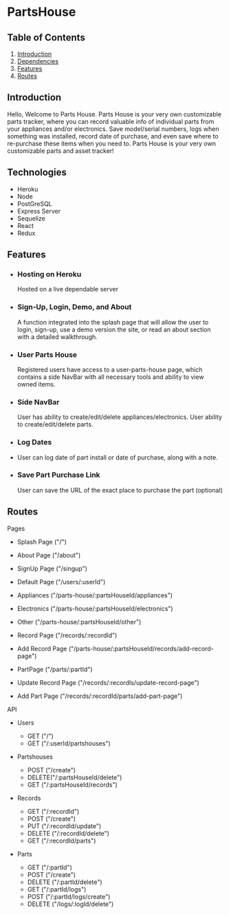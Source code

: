 # PartsHouse

## Table of Contents

1. [Introduction](#introduction)
2. [Dependencies](#technologies)
3. [Features](#features)
4. [Routes](#routes)



## Introduction

Hello, Welcome to Parts House.
Parts House is your very own customizable parts tracker, where you can record valuable info of individual parts from your appliances and/or electronics. Save model/serial numbers, logs when something was installed, record date of purchase, and even save where to re-purchase these items when you need to.
Parts House is your very own customizable parts and asset tracker!

## Technologies

- Heroku
- Node
- PostGreSQL
- Express Server
- Sequelize
- React
- Redux

## Features

 - ### Hosting on Heroku
	 Hosted on a live dependable server

- ### Sign-Up, Login, Demo, and About
	A function integrated into the splash page that will allow the user to login, sign-up, use a demo version the site, or read an about section with a detailed walkthrough.

- ### User Parts House
  Registered users have access to a user-parts-house page, which contains a side NavBar with all necessary tools and ability to view owned items.
	
- ### Side NavBar
	User has ability to create/edit/delete appliances/electronics.
  User ability to create/edit/delete parts.
  
 - ### Log Dates
 - 	User can log date of part install or date of purchase, along with a note.
  
- ### Save Part Purchase Link
  User can save the URL of the exact place to purchase the part (optional)

## Routes

Pages

 - Splash Page ("/")
 - About Page ("/about")
 - SignUp Page ("/singup")
 - Default Page ("/users/:userId") <br />

 - Appliances ("/parts-house/:partsHouseId/appliances")
 - Electronics ("/parts-house/:partsHouseId/electronics")
 - Other ("/parts-house/:partsHouseId/other") <br />

 - Record Page ("/records/:recordId")
 - Add Record Page ("/parts-house/:partsHouseId/records/add-record-page")
 - PartPage ("/parts/:partId")
 - Update Record Page ("/records/:recordIs/update-record-page")
 - Add Part Page ("/records/:recordId/parts/add-part-page") <br />

 API <br />
 
 - Users 
  	- GET ("/")
  	- GET ("/:userId/partshouses") <br />
 
 - Partshouses
 	- POST ("/create")
 	- DELETE("/:partsHouseId/delete")
 	- GET ("/:partsHouseId/records") <br />

- Records
	- GET ("/:recordId")
 	- POST ("/create")
 	- PUT ("/:recordId/update")
 	- DELETE ("/:recordId/delete")
 	- GET ("/:recordId/parts") <br />
 	
 
 - Parts
  	- GET ("/:partId")
	- POST ("/create")
	- DELETE ("/:partId/delete")
	- GET ("/:partId/logs")
	- POST ("/:partId/logs/create")
	- DELETE ("/logs/:logId/delete") <br />
